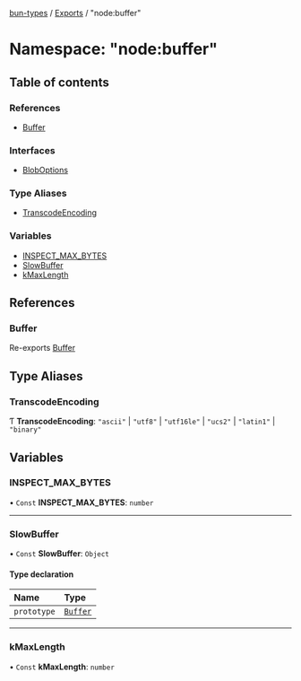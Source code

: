 [bun-types](https://github.com/oven-sh/bun-types/blob/master/api-docs/README.md) / [Exports](https://github.com/oven-sh/bun-types/blob/master/api-docs/modules.md) / "node:buffer"

# Namespace: "node:buffer"

## Table of contents

### References

- [Buffer](https://github.com/oven-sh/bun-types/blob/master/api-docs/modules/node_buffer_.md#buffer)

### Interfaces

- [BlobOptions](https://github.com/oven-sh/bun-types/blob/master/api-docs/interfaces/node_buffer_.BlobOptions.md)

### Type Aliases

- [TranscodeEncoding](https://github.com/oven-sh/bun-types/blob/master/api-docs/modules/node_buffer_.md#transcodeencoding)

### Variables

- [INSPECT\_MAX\_BYTES](https://github.com/oven-sh/bun-types/blob/master/api-docs/modules/node_buffer_.md#inspect_max_bytes)
- [SlowBuffer](https://github.com/oven-sh/bun-types/blob/master/api-docs/modules/node_buffer_.md#slowbuffer)
- [kMaxLength](https://github.com/oven-sh/bun-types/blob/master/api-docs/modules/node_buffer_.md#kmaxlength)

## References

### Buffer

Re-exports [Buffer](https://github.com/oven-sh/bun-types/blob/master/api-docs/modules/buffer_.md#buffer)

## Type Aliases

### TranscodeEncoding

Ƭ **TranscodeEncoding**: ``"ascii"`` \| ``"utf8"`` \| ``"utf16le"`` \| ``"ucs2"`` \| ``"latin1"`` \| ``"binary"``

## Variables

### INSPECT\_MAX\_BYTES

• `Const` **INSPECT\_MAX\_BYTES**: `number`

___

### SlowBuffer

• `Const` **SlowBuffer**: `Object`

#### Type declaration

| Name | Type |
| :------ | :------ |
| `prototype` | [`Buffer`](https://github.com/oven-sh/bun-types/blob/master/api-docs/modules/buffer_.md#buffer) |

___

### kMaxLength

• `Const` **kMaxLength**: `number`
